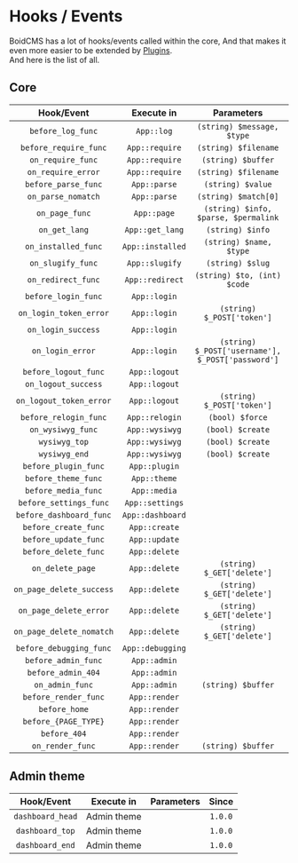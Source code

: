 # Hooks / Events
BoidCMS has a lot of hooks/events called within the core, And that makes it even more easier to be extended by [Plugins](plugins).     
And here is the list of all.

## Core

|       Hook/Event     |    Execute in   |               Parameters           |  Since |
| :------------------: | :--------------: | :--------------------------------: | :----: |
|   `before_log_func`  |    `App::log`    |     `(string) $message, $type`     |  `1.0.0` |
| `before_require_func`|  `App::require`  |       `(string) $filename`         |  `1.0.0` |
|   `on_require_func`  |  `App::require`  |        `(string) $buffer`          |  `1.0.0` |
|   `on_require_error` |  `App::require`  |       `(string) $filename`         |  `1.0.0` |
|  `before_parse_func` |   `App::parse`   |        `(string) $value`           |  `1.0.0` |
|   `on_parse_nomatch` |   `App::parse`   |       `(string) $match[0]`         |  `1.0.0` |
|     `on_page_func`   |    `App::page`   |`(string) $info, $parse, $permalink`|  `1.0.0` |
|      `on_get_lang`   |  `App::get_lang` |         `(string) $info`           |  `1.0.0` |
|  `on_installed_func` | `App::installed` |      `(string) $name, $type`       |  `1.0.0` |
|   `on_slugify_func`  |  `App::slugify`  |         `(string) $slug`           |  `1.0.0` |
|  `on_redirect_func`  |  `App::redirect` |    `(string) $to, (int) $code`     |  `1.0.0` |
| `before_login_func`  |    `App::login`   |                                    |  `1.0.0` |
|`on_login_token_error`|    `App::login`   |     `(string) $_POST['token']`     |  `1.0.0` |
|   `on_login_success` |    `App::login`   |                                    |  `1.0.0` |
|    `on_login_error`  |    `App::login`   |`(string) $_POST['username'], $_POST['password']`|  `1.0.0` |
| `before_logout_func` |    `App::logout`  |                                    |  `1.0.0` |
|  `on_logout_success` |    `App::logout`  |                                    |  `1.0.0` |
|`on_logout_token_error`|   `App::logout`  |      `(string) $_POST['token']`    |  `1.0.0` |
| `before_relogin_func`|    `App::relogin` |           `(bool) $force`          |  `1.0.0` |
|   `on_wysiwyg_func`  |    `App::wysiwyg` |          `(bool) $create`          |  `1.0.0` |
|    `wysiwyg_top`     |    `App::wysiwyg` |          `(bool) $create`          |  `1.0.0` |
|    `wysiwyg_end`     |    `App::wysiwyg` |          `(bool) $create`          |  `1.0.0` |
| `before_plugin_func` |    `App::plugin`  |                                    |  `1.0.0` |
|  `before_theme_func` |     `App::theme`  |                                    |  `1.0.0` |
|  `before_media_func` |     `App::media`  |                                    |  `1.0.0` |
|`before_settings_func`|   `App::settings` |                                    |  `1.0.0` |
|`before_dashboard_func`|  `App::dashboard` |                                    |  `1.0.0` |
| `before_create_func` |    `App::create`   |                                    |  `1.0.0` |
| `before_update_func` |    `App::update`   |                                    |  `1.0.0` |
| `before_delete_func` |    `App::delete`   |                                    |  `1.0.0` |
|    `on_delete_page`  |    `App::delete`   |     `(string) $_GET['delete']`     |  `1.0.0` |
|`on_page_delete_success`|  `App::delete`   |     `(string) $_GET['delete']`     |  `1.0.0` |
|`on_page_delete_error`|    `App::delete`  |     `(string) $_GET['delete']`     |  `1.0.0` |
|`on_page_delete_nomatch`|  `App::delete`   |     `(string) $_GET['delete']`     |  `1.0.0` |
|`before_debugging_func`| `App::debugging`  |                                    |  `1.0.0` | 
| `before_admin_func`  |    `App::admin`   |                                    |  `1.0.0` |
|  `before_admin_404`  |    `App::admin`   |                                    |  `1.0.0` |
|    `on_admin_func`   |    `App::admin`   |         `(string) $buffer`         |  `1.0.0` |
| `before_render_func` |   `App::render`   |                                    |  `1.0.0` |
|     `before_home`    |   `App::render`   |                                    |  `1.0.0` |
| `before_{PAGE_TYPE}` |   `App::render`   |                                    |  `1.0.0` |
|     `before_404`     |   `App::render`   |                                    |  `1.0.0` |
|   `on_render_func`   |   `App::render`   |         `(string) $buffer`         |  `1.0.0` |


## Admin theme
|     Hook/Event    |  Execute in   |  Parameters  |  Since  |
| :---------------: | :-----------: | :----------: | :-----: |
|  `dashboard_head` |  Admin theme  |              | `1.0.0` |
|   `dashboard_top` |  Admin theme  |              | `1.0.0` |
|   `dashboard_end` |  Admin theme  |              | `1.0.0` |
